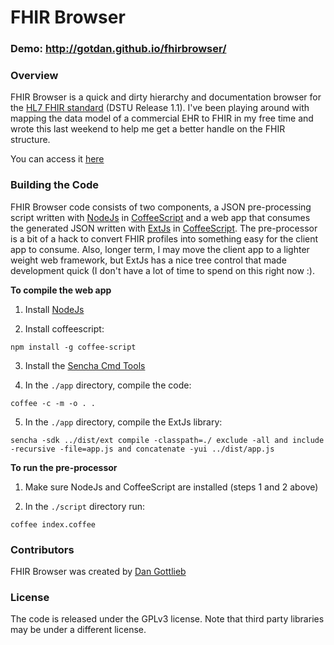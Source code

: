 # FHIR Browser


### Demo: http://gotdan.github.io/fhirbrowser/


### Overview
FHIR Browser is a quick and dirty hierarchy and documentation browser for the [HL7 FHIR standard](http://hl7.org/implement/standards/fhir/) (DSTU Release 1.1). I've been playing around with mapping the data model of a commercial EHR to FHIR in my free time and wrote this last weekend to help me get a better handle on the FHIR structure.

You can access it [here](http://gotdan.github.io/fhirbrowser/index.html)


### Building the Code
FHIR Browser code consists of two components, a JSON pre-processing script written with [NodeJs](http://nodejs.org) in [CoffeeScript](http://coffeescript.org) and a web app that consumes the generated JSON written with [ExtJs](http://www.sencha.com/products/extjs/) in [CoffeeScript](http://coffeescript.org). The pre-processor is a bit of a hack to convert FHIR profiles into something easy for the client app to consume. Also, longer term, I may move the client app to a lighter weight web framework, but ExtJs has a nice tree control that made development quick (I don't have a lot of time to spend on this right now :).

**To compile the web app**

1. Install [NodeJs](http://nodejs.org)

2. Install coffeescript:

```npm install -g coffee-script```

3. Install the [Sencha Cmd Tools](http://www.sencha.com/products/sencha-cmd/download)

4. In the ```./app``` directory, compile the code:

```coffee -c -m -o . .```

5. In the ```./app``` directory, compile the ExtJs library:

```sencha -sdk ../dist/ext compile -classpath=./ exclude -all and include -recursive -file=app.js and concatenate -yui ../dist/app.js```


**To run the pre-processor**

1. Make sure NodeJs and CoffeeScript are installed (steps 1 and 2 above)

2. In the ```./script``` directory run:

```coffee index.coffee```

### Contributors
FHIR Browser was created by [Dan Gottlieb](http://www.gotdan.org)


### License
The code is released under the GPLv3 license. Note that third party libraries may be under a different license.
